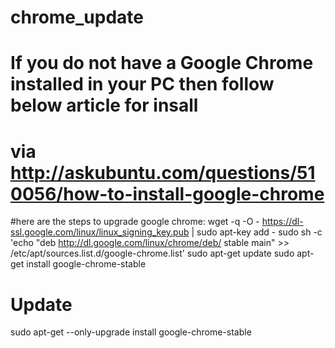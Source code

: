 # chrome_update
# If you do not have a Google Chrome installed in your PC then follow below article for insall
# via http://askubuntu.com/questions/510056/how-to-install-google-chrome

#here are the steps to upgrade google chrome:
wget -q -O - https://dl-ssl.google.com/linux/linux_signing_key.pub | sudo apt-key add - 
sudo sh -c 'echo "deb http://dl.google.com/linux/chrome/deb/ stable main" >> /etc/apt/sources.list.d/google-chrome.list'
sudo apt-get update 
sudo apt-get install google-chrome-stable


# Update

sudo apt-get --only-upgrade install google-chrome-stable

